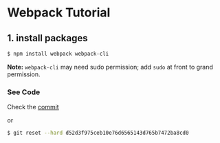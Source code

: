 # Webpack Tutorial

## 1. install packages

```bash
$ npm install webpack webpack-cli
```

**Note:** `webpack-cli` may need sudo permission; add `sudo` at front to grand permission.

### See Code

Check the [commit](https://github.com/senhungwong/webpack-tutorial/commit/d52d3f975ceb10e76d6565143d765b7472ba8cd0)

or

```bash
$ git reset --hard d52d3f975ceb10e76d6565143d765b7472ba8cd0
```
